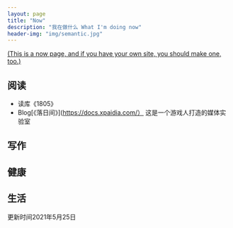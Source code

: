 ```yaml
---
layout: page
title: "Now"
description: "我在做什么 What I'm doing now"
header-img: "img/semantic.jpg"
---
```




[(This is a now page, and if you have your own site, you should make one, too.)](https://sivers.org/nowff)

## 阅读
* 读库《1805》
* Blog[《落日间》](https://docs.xpaidia.com/）
这是一个游戏人打造的媒体实验室

## 写作


## 健康


## 生活 


更新时间2021年5月25日
